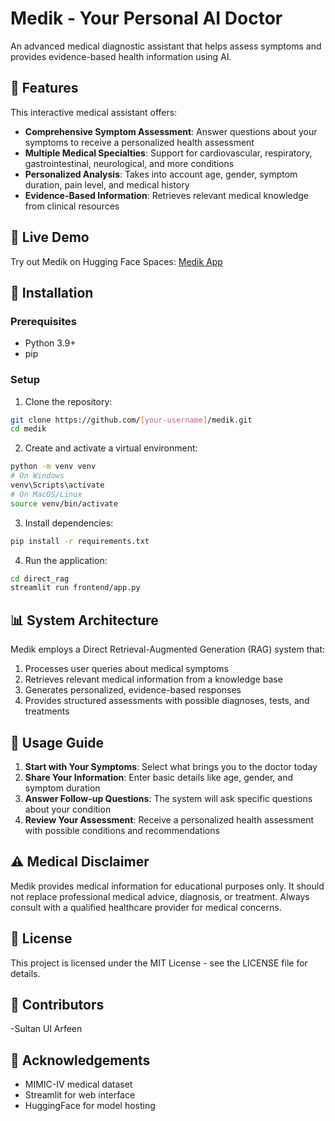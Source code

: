 # Medik - Your Personal AI Doctor

An advanced medical diagnostic assistant that helps assess symptoms and provides evidence-based health information using AI.

## 🌟 Features

This interactive medical assistant offers:

- **Comprehensive Symptom Assessment**: Answer questions about your symptoms to receive a personalized health assessment
- **Multiple Medical Specialties**: Support for cardiovascular, respiratory, gastrointestinal, neurological, and more conditions
- **Personalized Analysis**: Takes into account age, gender, symptom duration, pain level, and medical history
- **Evidence-Based Information**: Retrieves relevant medical knowledge from clinical resources

## 🚀 Live Demo

Try out Medik on Hugging Face Spaces: [Medik App]([https://huggingface.co/spaces/[your-username]/medik](https://huggingface.co/spaces/ArfeenSKD/Medik))

## 🔧 Installation

### Prerequisites
- Python 3.9+
- pip

### Setup

1. Clone the repository:
```bash
git clone https://github.com/[your-username]/medik.git
cd medik
```

2. Create and activate a virtual environment:
```bash
python -m venv venv
# On Windows
venv\Scripts\activate
# On MacOS/Linux
source venv/bin/activate
```

3. Install dependencies:
```bash
pip install -r requirements.txt
```

4. Run the application:
```bash
cd direct_rag
streamlit run frontend/app.py
```

## 📊 System Architecture

Medik employs a Direct Retrieval-Augmented Generation (RAG) system that:
1. Processes user queries about medical symptoms
2. Retrieves relevant medical information from a knowledge base
3. Generates personalized, evidence-based responses
4. Provides structured assessments with possible diagnoses, tests, and treatments

## 📝 Usage Guide

1. **Start with Your Symptoms**: Select what brings you to the doctor today
2. **Share Your Information**: Enter basic details like age, gender, and symptom duration
3. **Answer Follow-up Questions**: The system will ask specific questions about your condition
4. **Review Your Assessment**: Receive a personalized health assessment with possible conditions and recommendations

## ⚠️ Medical Disclaimer

Medik provides medical information for educational purposes only. It should not replace professional medical advice, diagnosis, or treatment. Always consult with a qualified healthcare provider for medical concerns.

## 📄 License

This project is licensed under the MIT License - see the LICENSE file for details.

## 👥 Contributors

-Sultan Ul Arfeen

## 🙏 Acknowledgements

- MIMIC-IV medical dataset
- Streamlit for web interface
- HuggingFace for model hosting 
